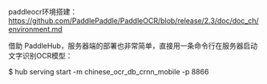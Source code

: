 paddleocr环境搭建：
https://github.com/PaddlePaddle/PaddleOCR/blob/release/2.3/doc/doc_ch/environment.md

借助 PaddleHub，服务器端的部署也非常简单，直接用一条命令行在服务器启动文字识别OCR模型：

$ hub serving start -m chinese_ocr_db_crnn_mobile -p 8866
